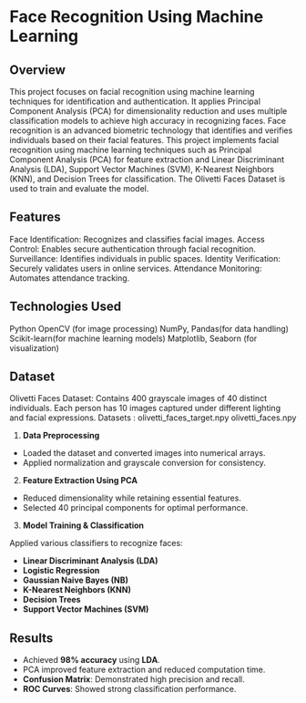 # Face Recognition Using Machine Learning

## Overview

This project focuses on facial recognition using machine learning techniques for identification and authentication. It applies Principal Component Analysis (PCA) for dimensionality reduction and uses multiple classification models to achieve high accuracy in recognizing faces.
Face recognition is an advanced biometric technology that identifies and verifies individuals based on their facial features. This project implements facial recognition using machine learning techniques such as Principal Component Analysis (PCA) for feature extraction and Linear Discriminant Analysis (LDA), Support Vector Machines (SVM), K-Nearest Neighbors (KNN), and Decision Trees for classification. The Olivetti Faces Dataset is used to train and evaluate the model.

## Features

Face Identification: Recognizes and classifies facial images.
Access Control: Enables secure authentication through facial recognition.
Surveillance: Identifies individuals in public spaces.
Identity Verification: Securely validates users in online services.
Attendance Monitoring: Automates attendance tracking.

## Technologies Used

Python
OpenCV (for image processing)
NumPy, Pandas(for data handling)
Scikit-learn(for machine learning models)
Matplotlib, Seaborn (for visualization)

## Dataset
Olivetti Faces Dataset: Contains 400 grayscale images of 40 distinct individuals.
Each person has 10 images captured under different lighting and facial expressions.
Datasets :
olivetti_faces_target.npy
olivetti_faces.npy


 1. **Data Preprocessing**

- Loaded the dataset and converted images into numerical arrays.
- Applied normalization and grayscale conversion for consistency.

2. **Feature Extraction Using PCA**

- Reduced dimensionality while retaining essential features.
- Selected 40 principal components for optimal performance.

3. **Model Training & Classification**

Applied various classifiers to recognize faces:

- **Linear Discriminant Analysis (LDA)**
- **Logistic Regression**
- **Gaussian Naive Bayes (NB)**
- **K-Nearest Neighbors (KNN)**
- **Decision Trees**
- **Support Vector Machines (SVM)**

## Results

- Achieved **98% accuracy** using **LDA**.
- PCA improved feature extraction and reduced computation time.
- **Confusion Matrix**: Demonstrated high precision and recall.
- **ROC Curves**: Showed strong classification performance.





  
